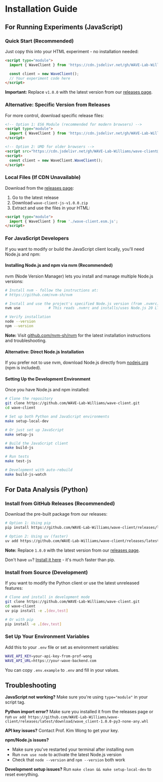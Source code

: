 # Installation Guide

## For Running Experiments (JavaScript)

### Quick Start (Recommended)
Just copy this into your HTML experiment - no installation needed:

```html
<script type="module">
  import { WaveClient } from 'https://cdn.jsdelivr.net/gh/WAVE-Lab-Williams/wave-client@v1.0.0/wave-client.esm.js';

  const client = new WaveClient();
  // Your experiment code here
</script>
```

**Important:** Replace `v1.0.0` with the latest version from our [releases page](https://github.com/WAVE-Lab-Williams/wave-client/releases).

### Alternative: Specific Version from Releases
For more control, download specific release files:

```html
<!-- Option 1: ES6 Module (recommended for modern browsers) -->
<script type="module">
  import { WaveClient } from 'https://cdn.jsdelivr.net/gh/WAVE-Lab-Williams/wave-client@v1.0.0/wave-client.esm.js';
</script>

<!-- Option 2: UMD for older browsers -->
<script src="https://cdn.jsdelivr.net/gh/WAVE-Lab-Williams/wave-client@v1.0.0/wave-client.umd.js"></script>
<script>
  const client = new WaveClient.WaveClient();
</script>
```

### Local Files (If CDN Unavailable)
Download from the [releases page](https://github.com/WAVE-Lab-Williams/wave-client/releases):

1. Go to the latest release
2. Download `wave-client-js-v1.0.0.zip`
3. Extract and use the files in your HTML:

```html
<script type="module">
  import { WaveClient } from './wave-client.esm.js';
</script>
```

### For JavaScript Developers

If you want to modify or build the JavaScript client locally, you'll need Node.js and npm:

#### Installing Node.js and npm via nvm (Recommended)

nvm (Node Version Manager) lets you install and manage multiple Node.js versions:

```bash
# Install nvm - follow the instructions at:
# https://github.com/nvm-sh/nvm

# Install and use the project's specified Node.js version (from .nvmrc)
nvm use             # This reads .nvmrc and installs/uses Node.js 20 LTS

# Verify installation
node --version
npm --version
```

**Note:** Visit [github.com/nvm-sh/nvm](https://github.com/nvm-sh/nvm) for the latest installation instructions and troubleshooting.

#### Alternative: Direct Node.js Installation

If you prefer not to use nvm, download Node.js directly from [nodejs.org](https://nodejs.org/) (npm is included).

#### Setting Up the Development Environment

Once you have Node.js and npm installed:

```bash
# Clone the repository
git clone https://github.com/WAVE-Lab-Williams/wave-client.git
cd wave-client

# Set up both Python and JavaScript environments
make setup-local-dev

# Or just set up JavaScript
make setup-js

# Build the JavaScript client
make build-js

# Run tests
make test-js

# Development with auto-rebuild
make build-js-watch
```

## For Data Analysis (Python)

### Install from GitHub Releases (Recommended)

Download the pre-built package from our releases:

```bash
# Option 1: Using pip
pip install https://github.com/WAVE-Lab-Williams/wave-client/releases/latest/download/wave_client-1.0.0-py3-none-any.whl

# Option 2: Using uv (faster)
uv add https://github.com/WAVE-Lab-Williams/wave-client/releases/latest/download/wave_client-1.0.0-py3-none-any.whl
```

**Note:** Replace `1.0.0` with the latest version from our [releases page](https://github.com/WAVE-Lab-Williams/wave-client/releases).

Don't have `uv`? [Install it here](https://docs.astral.sh/uv/getting-started/installation/) - it's much faster than pip.

### Install from Source (Development)

If you want to modify the Python client or use the latest unreleased features:

```bash
# Clone and install in development mode
git clone https://github.com/WAVE-Lab-Williams/wave-client.git
cd wave-client
uv pip install -e .[dev,test]

# Or with pip
pip install -e .[dev,test]
```

### Set Up Your Environment Variables

Add this to your `.env` file or set as environment variables:
```bash
WAVE_API_KEY=your-api-key-from-prof-wong
WAVE_API_URL=https://your-wave-backend.com
```

You can copy `.env.example` to `.env` and fill in your values.

## Troubleshooting

**JavaScript not working?** Make sure you're using `type="module"` in your script tag.

**Python import error?** Make sure you installed it from the releases page or run `uv add https://github.com/WAVE-Lab-Williams/wave-client/releases/latest/download/wave_client-1.0.0-py3-none-any.whl`

**API key issues?** Contact Prof. Kim Wong to get your key.

**npm/Node.js issues?**
- Make sure you've restarted your terminal after installing nvm
- Run `nvm use node` to activate the latest Node.js version
- Check that `node --version` and `npm --version` both work

**Development setup issues?** Run `make clean && make setup-local-dev` to reset everything.
